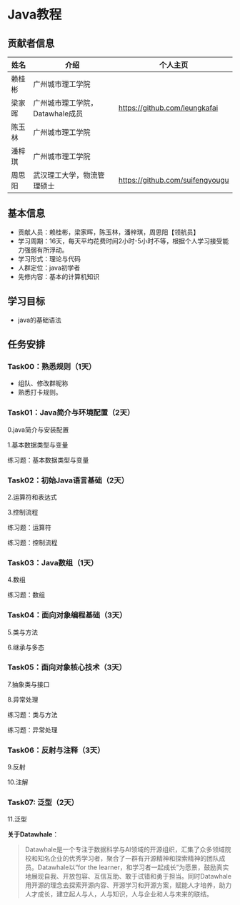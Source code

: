 # Java教程

## 贡献者信息

| 姓名   | 介绍                            | 个人主页                        |
| ------ | ------------------------------- | ------------------------------- |
| 赖桂彬 | 广州城市理工学院                |                                 |
| 梁家晖 | 广州城市理工学院，Datawhale成员 | https://github.com/leungkafai   |
| 陈玉林 | 广州城市理工学院                |                                 |
| 潘梓琪 | 广州城市理工学院                 |                                 |
| 周思阳 | 武汉理工大学，物流管理硕士      | https://github.com/suifengyougu |



## 基本信息

- 贡献人员：赖桂彬，梁家晖，陈玉林，潘梓琪，周思阳【领航员】
- 学习周期：16天，每天平均花费时间2小时-5小时不等，根据个人学习接受能力强弱有所浮动。
- 学习形式：理论与代码
- 人群定位：java初学者
- 先修内容：基本的计算机知识

## 学习目标

- java的基础语法

## 任务安排

### Task00：熟悉规则（1天）

- 组队、修改群昵称
- 熟悉打卡规则。

### Task01：Java简介与环境配置（2天）

0.java简介与安装配置

1.基本数据类型与变量

练习题：基本数据类型与变量

### Task02：初始Java语言基础（2天）

2.运算符和表达式

3.控制流程

练习题：运算符

练习题：控制流程

### Task03：Java数组（1天）

4.数组

练习题：数组

### Task04：面向对象编程基础（3天）

5.类与方法

6.继承与多态

### Task05：面向对象核心技术（3天）

7.抽象类与接口

8.异常处理

练习题：类与方法

练习题：异常处理

### Task06：反射与注释（3天）

9.反射

10.注解

### Task07: 泛型（2天）

11.泛型





**关于Datawhale**：

>Datawhale是一个专注于数据科学与AI领域的开源组织，汇集了众多领域院校和知名企业的优秀学习者，聚合了一群有开源精神和探索精神的团队成员。Datawhale以“for the learner，和学习者一起成长”为愿景，鼓励真实地展现自我、开放包容、互信互助、敢于试错和勇于担当。同时Datawhale 用开源的理念去探索开源内容、开源学习和开源方案，赋能人才培养，助力人才成长，建立起人与人，人与知识，人与企业和人与未来的联结。

​	
